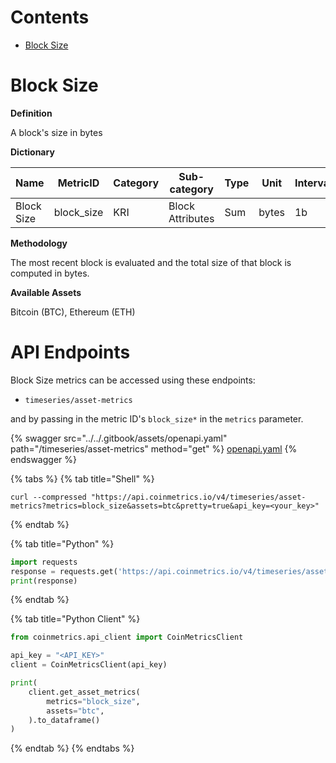 # Contents

* [Block Size](block-size.md#block_size)

# Block Size<a href="#block_size" id="block_size"></a>

**Definition**

A block's size in bytes

**Dictionary**

| Name       | MetricID    | Category | Sub-category     | Type | Unit  | Interval |
| ---------- | ----------- | -------- | ---------------- | ---- | ----- | -------- |
| Block Size | block\_size | KRI      | Block Attributes | Sum  | bytes | 1b       |

**Methodology**

The most recent block is evaluated and the total size of that block is computed in bytes.

**Available Assets**

Bitcoin (BTC), Ethereum (ETH)

# API Endpoints

Block Size metrics can be accessed using these endpoints:

* `timeseries/asset-metrics`

and by passing in the metric ID's `block_size*` in the `metrics` parameter.

{% swagger src="../../.gitbook/assets/openapi.yaml" path="/timeseries/asset-metrics" method="get" %}
[openapi.yaml](../../.gitbook/assets/openapi.yaml)
{% endswagger %}

{% tabs %}
{% tab title="Shell" %}
```shell
curl --compressed "https://api.coinmetrics.io/v4/timeseries/asset-metrics?metrics=block_size&assets=btc&pretty=true&api_key=<your_key>"
```
{% endtab %}

{% tab title="Python" %}
```python
import requests
response = requests.get('https://api.coinmetrics.io/v4/timeseries/asset-metrics?metrics=block_size&assets=btc&pretty=true&api_key=<your_key>').json()
print(response)
```
{% endtab %}

{% tab title="Python Client" %}
```python
from coinmetrics.api_client import CoinMetricsClient

api_key = "<API_KEY>"
client = CoinMetricsClient(api_key)

print(
    client.get_asset_metrics(
        metrics="block_size", 
        assets="btc",
    ).to_dataframe()
)
```
{% endtab %}
{% endtabs %}

